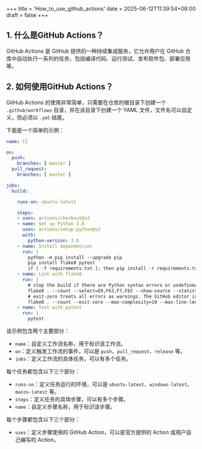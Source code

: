 +++
title = 'How_to_use_github_actions'
date = 2025-06-12T11:39:54+08:00
draft = false
+++


## 1. 什么是GitHub Actions？

GitHub Actions 是 GitHub 提供的一种持续集成服务，它允许用户在 GitHub 仓库中自动执行一系列的任务，包括编译代码、运行测试、发布软件包、部署应用等。

## 2. 如何使用GitHub Actions？

GitHub Actions 的使用非常简单，只需要在仓库的根目录下创建一个 `.github/workflows` 目录，并在该目录下创建一个 YAML 文件，文件名可以自定义，但必须以 `.yml` 结尾。

下面是一个简单的示例：

```yaml
name: CI

on:
  push:
    branches: [ master ]
  pull_request:
    branches: [ master ]

jobs:
  build:

    runs-on: ubuntu-latest

    steps:
    - uses: actions/checkout@v2
    - name: Set up Python 3.8
      uses: actions/setup-python@v2
      with:
        python-version: 3.8
    - name: Install dependencies
      run: |
        python -m pip install --upgrade pip
        pip install flake8 pytest
        if [ -f requirements.txt ]; then pip install -r requirements.txt; fi
    - name: Lint with flake8
      run: |
        # stop the build if there are Python syntax errors or undefined names
        flake8 . --count --select=E9,F63,F7,F82 --show-source --statistics
        # exit-zero treats all errors as warnings. The GitHub editor is 127 chars wide
        flake8 . --count --exit-zero --max-complexity=10 --max-line-length=127 --statistics
    - name: Test with pytest
      run: |
        pytest
```

该示例包含两个主要部分：

- `name`：自定义工作流名称，用于标识该工作流。
- `on`：定义触发工作流的事件，可以是 `push`、`pull_request`、`release` 等。
- `jobs`：定义工作流的具体任务，可以有多个任务。

每个任务都包含以下三个部分：

- `runs-on`：定义任务运行的环境，可以是 `ubuntu-latest`、`windows-latest`、`macos-latest` 等。
- `steps`：定义任务的具体步骤，可以有多个步骤。
- `name`：自定义步骤名称，用于标识该步骤。

每个步骤都包含以下三个部分：

- `uses`：定义步骤使用的 GitHub Action，可以是官方提供的 Action 或用户自己编写的 Action。

